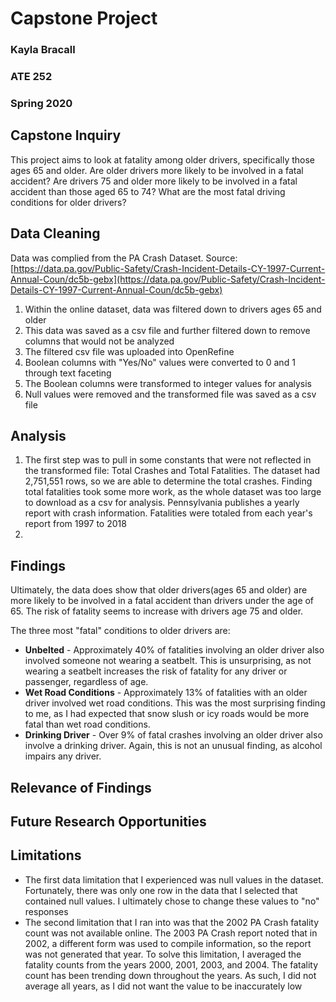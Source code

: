 # Capstone Project
### Kayla Bracall 
### ATE 252
### Spring 2020

## Capstone Inquiry
This project aims to look at fatality among older drivers, specifically those ages 65 and older. Are older drivers more likely to be involved in a fatal accident? Are drivers 75 and older more likely to be involved in a fatal accident than those aged 65 to 74? What are the most fatal driving conditions for older drivers?

## Data Cleaning 
Data was complied from the PA Crash Dataset.
Source: [https://data.pa.gov/Public-Safety/Crash-Incident-Details-CY-1997-Current-Annual-Coun/dc5b-gebx](https://data.pa.gov/Public-Safety/Crash-Incident-Details-CY-1997-Current-Annual-Coun/dc5b-gebx)
1. Within the online dataset, data was filtered down to drivers ages 65 and older
2. This data was saved as a csv file and further filtered down to remove columns that would not be analyzed
3. The filtered csv file was uploaded into OpenRefine
4. Boolean columns with "Yes/No" values were converted to 0 and 1 through text faceting 
5. The Boolean columns were transformed to integer values for analysis
6. Null values were removed and the transformed file was saved as a csv file

## Analysis

1. The first step was to pull in some constants that were not reflected in the transformed file: Total Crashes and Total Fatalities. The dataset had 2,751,551 rows, so we are able to determine the total crashes. Finding total fatalities took some more work, as the whole dataset was too large to download as a csv for analysis. Pennsylvania publishes a yearly report with crash information. Fatalities were totaled from each year's report from 1997 to 2018
2. 

## Findings 

Ultimately, the data does show that older drivers(ages 65 and older) are more likely to be involved in a fatal accident than drivers under the age of 65. The risk of fatality seems to increase with drivers age 75 and older.

The three most "fatal" conditions to older drivers are:
* **Unbelted** -
Approximately 40% of fatalities involving an older driver also involved someone not wearing a seatbelt. This is unsurprising, as not wearing a seatbelt increases the risk of fatality for any driver or passenger, regardless of age.  
* **Wet Road Conditions** -
Approximately 13% of fatalities with an older driver involved wet road conditions. This was the most surprising finding to me, as I had expected that snow slush or icy roads would be more fatal than wet road conditions. 
* **Drinking Driver** -
Over 9% of fatal crashes involving an older driver also involve a drinking driver. Again, this is not an unusual finding, as alcohol impairs any driver. 

## Relevance of Findings

## Future Research Opportunities 

## Limitations 
* The first data limitation that I experienced was null values in the dataset. Fortunately, there was only one row in the data that I selected that contained null values. I ultimately chose to change these values to "no" responses
* The second limitation that I ran into was that the 2002 PA Crash fatality count was not available online. The 2003 PA Crash report noted that in 2002, a different form was used to compile information, so the report was not generated that year. To solve this limitation, I averaged the fatality counts from the years 2000, 2001, 2003, and 2004. The fatality count has been trending down throughout the years. As such, I did not average all years, as I did not want the value to be inaccurately low